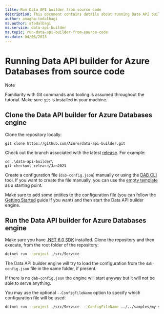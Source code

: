 ```yaml
---
title: Run Data API builder from source code
description: This document contains details about running Data API builder from source code.
author: anagha-todalbagi
ms.author: atodalbagi
ms.service: data-api-builder
ms.topic: run-data-api-builder-from-source-code
ms.date: 04/06/2023
---
```


# Running Data API builder for Azure Databases from source code

> [!NOTE]
> Familiarity with Git commands and tooling is assumed throughout the tutorial. Make sure `git` is installed in your machine.

## Clone the Data API builder for Azure Databases engine

Clone the repository locally:

```shell
git clone https://github.com/Azure/data-api-builder.git
```

Check out the branch associated with the latest [release](https://github.com/Azure/data-api-builder/releases). For example:

```shell
cd .\data-api-builder\
git checkout release/Jan2023
```

Create a configuration file (`dab-config.json`) manually or using the [DAB CLI](./data-api-builder-cli.md) tool. If you want to create the file manually, you can use the [empty template](https://github.com/Azure/data-api-builder/blob/main/samples/basic-empty-dab-config.json) as a starting point.

Make sure to add some entities to the configuration file (you can follow the [Getting Started](./get-started/get-started-with-data-api-builder.md) guide if you want) and then start the Data API builder engine.

## Run the Data API builder for Azure Databases engine

Make sure you have [.NET 6.0 SDK](https://dotnet.microsoft.com/download/dotnet/6.0) installed. Clone the repository and then execute, from the root folder of the repository:

```sh
dotnet run --project ./src/Service
```

The Data API builder engine will try to load the configuration from the `dab-config.json` file in the same folder, if present.

If there is no `dab-config.json` the engine will start anyway but it will not be able to serve anything.

You may use the optional `--ConfigFileName` option to specify which configuration file will be used:

```sh
dotnet run --project ./src/Service  --ConfigFileName ../../samples/my-sample-dab-config.json
```
